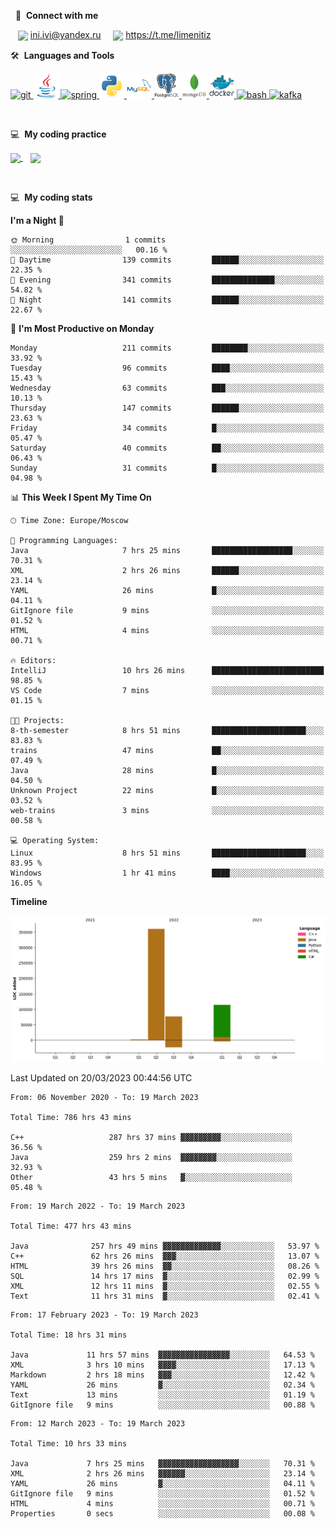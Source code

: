 <!-- https://github.com/lowlighter/metrics -->
<!-- https://www.vectorlogo.zone/ -->
<!-- https://www.svgrepo.com/ -->

&nbsp; 🔗 &nbsp;**Connect with me**
&nbsp; <p align="left">
        &nbsp;&nbsp;
        <span>
            <img align="center"
                src="https://user-images.githubusercontent.com/60324635/179626886-1219e9ee-75c0-42ed-a26b-d4ef24ed306c.svg"
                height="30px"/>
            ini.ivi@yandex.ru
        </span>
        &nbsp;&nbsp;&nbsp;
        <span>
            <img align="center"
                    src="https://user-images.githubusercontent.com/60324635/179626979-f490e684-520a-46a3-9f2e-1b3d291b8372.svg"
                    height="30px"/>
            https://t.me/limenitiz
        </span>
</p>

<!-- 
![Metrics](/github-metrics.svg)
<br>

![Wwakatime stats](https://github-readme-stats-taupe-two.vercel.app/api/wakatime?username=limenitiz&hide_title=true&hide_border=true&langs_count=5&bg_color=00000000&text_color=777) 
-->

🛠️ &nbsp;**Languages and Tools**
<p align="left">
    <a href="https://git-scm.com/" target="_blank" rel="noreferrer">
        <img src="https://www.vectorlogo.zone/logos/git-scm/git-scm-icon.svg"
            alt="git" width="40" height="40" />
    </a>
    <a href="https://www.java.com" target="_blank" rel="noreferrer"> <img
            src="https://raw.githubusercontent.com/devicons/devicon/master/icons/java/java-original.svg"
            alt="java" width="40" height="40" /> </a>
    <a href="https://spring.io/" target="_blank" rel="noreferrer">
        <img src="https://www.vectorlogo.zone/logos/springio/springio-icon.svg"
            alt="spring" width="40" height="40" />
    </a>
    <a href="https://www.python.org" target="_blank" rel="noreferrer">
        <img src="https://raw.githubusercontent.com/devicons/devicon/master/icons/python/python-original.svg"
            alt="python" width="40" height="40" />
    </a>
    <a href="https://www.mysql.com/" target="_blank" rel="noreferrer">
        <img src="https://raw.githubusercontent.com/devicons/devicon/master/icons/mysql/mysql-original-wordmark.svg"
            alt="mysql" width="40" height="40" />
    </a>
    <a href="https://www.postgresql.org" target="_blank" rel="noreferrer">
        <img src="https://raw.githubusercontent.com/devicons/devicon/master/icons/postgresql/postgresql-original-wordmark.svg"
            alt="postgresql" width="40" height="40" />
    </a>
    <a href="https://www.mongodb.com/" target="_blank" rel="noreferrer">
        <img src="https://raw.githubusercontent.com/devicons/devicon/master/icons/mongodb/mongodb-original-wordmark.svg"
            alt="mongodb" width="40" height="40" />
    </a>
    <a href="https://www.docker.com/" target="_blank" rel="noreferrer">
        <img src="https://raw.githubusercontent.com/devicons/devicon/master/icons/docker/docker-original-wordmark.svg"
            alt="docker" width="40" height="40" />
    </a>
    <a href="https://www.gnu.org/software/bash/" target="_blank" rel="noreferrer">
        <img src="https://www.vectorlogo.zone/logos/gnu_bash/gnu_bash-icon.svg"
            alt="bash" width="40" height="40" />
    </a>
    <a href="https://kafka.apache.org/" target="_blank" rel="noreferrer">
        <img src="https://www.vectorlogo.zone/logos/apache_kafka/apache_kafka-icon.svg"
            alt="kafka" width="40" height="40" />
    </a>
</p>
<br>

💻 &nbsp;**My coding practice**
<p align="left">
    <a href="https://www.leetcode.com/limenitiz" target="blank"><img align="center"
            src="https://upload.wikimedia.org/wikipedia/commons/0/0a/LeetCode_Logo_black_with_text.svg"
            height="40"/>
    </a>
    &nbsp;&nbsp;
    <a href="https://www.hackerrank.com/limenitiz" target="blank"><img align="center"
            src="https://d1ka33fs6lvw5x.cloudfront.net/hackerrank/assets/styleguide/logo_wordmark-f5c5eb61ab0a154c3ed9eda24d0b9e31.svg"
            height="40"/>
    </a>
</p>

<br>


💻 &nbsp;**My coding stats**

<!--START_SECTION:waka-readme-stats-total-->
**I'm a Night 🦉** 

```text
🌞 Morning                1 commits           ░░░░░░░░░░░░░░░░░░░░░░░░░   00.16 % 
🌆 Daytime                139 commits         ██████░░░░░░░░░░░░░░░░░░░   22.35 % 
🌃 Evening                341 commits         ██████████████░░░░░░░░░░░   54.82 % 
🌙 Night                  141 commits         ██████░░░░░░░░░░░░░░░░░░░   22.67 % 
```
📅 **I'm Most Productive on Monday** 

```text
Monday                   211 commits         ████████░░░░░░░░░░░░░░░░░   33.92 % 
Tuesday                  96 commits          ████░░░░░░░░░░░░░░░░░░░░░   15.43 % 
Wednesday                63 commits          ███░░░░░░░░░░░░░░░░░░░░░░   10.13 % 
Thursday                 147 commits         ██████░░░░░░░░░░░░░░░░░░░   23.63 % 
Friday                   34 commits          █░░░░░░░░░░░░░░░░░░░░░░░░   05.47 % 
Saturday                 40 commits          ██░░░░░░░░░░░░░░░░░░░░░░░   06.43 % 
Sunday                   31 commits          █░░░░░░░░░░░░░░░░░░░░░░░░   04.98 % 
```


📊 **This Week I Spent My Time On** 

```text
🕑︎ Time Zone: Europe/Moscow

💬 Programming Languages: 
Java                     7 hrs 25 mins       ██████████████████░░░░░░░   70.31 % 
XML                      2 hrs 26 mins       ██████░░░░░░░░░░░░░░░░░░░   23.14 % 
YAML                     26 mins             █░░░░░░░░░░░░░░░░░░░░░░░░   04.11 % 
GitIgnore file           9 mins              ░░░░░░░░░░░░░░░░░░░░░░░░░   01.52 % 
HTML                     4 mins              ░░░░░░░░░░░░░░░░░░░░░░░░░   00.71 % 

🔥 Editors: 
IntelliJ                 10 hrs 26 mins      █████████████████████████   98.85 % 
VS Code                  7 mins              ░░░░░░░░░░░░░░░░░░░░░░░░░   01.15 % 

🐱‍💻 Projects: 
8-th-semester            8 hrs 51 mins       █████████████████████░░░░   83.83 % 
trains                   47 mins             ██░░░░░░░░░░░░░░░░░░░░░░░   07.49 % 
Java                     28 mins             █░░░░░░░░░░░░░░░░░░░░░░░░   04.50 % 
Unknown Project          22 mins             █░░░░░░░░░░░░░░░░░░░░░░░░   03.52 % 
web-trains               3 mins              ░░░░░░░░░░░░░░░░░░░░░░░░░   00.58 % 

💻 Operating System: 
Linux                    8 hrs 51 mins       █████████████████████░░░░   83.95 % 
Windows                  1 hr 41 mins        ████░░░░░░░░░░░░░░░░░░░░░   16.05 % 
```

**Timeline**

![Lines of Code chart](https://raw.githubusercontent.com/limenitiz/limenitiz/master/assets/bar_graph.png)


 Last Updated on 20/03/2023 00:44:56 UTC
<!--END_SECTION:waka-readme-stats-total-->

<!--START_SECTION:wakaReadmeTotal-->

```text
From: 06 November 2020 - To: 19 March 2023

Total Time: 786 hrs 43 mins

C++                   287 hrs 37 mins ▓▓▓▓▓▓▓▓▓░░░░░░░░░░░░░░░░   36.56 %
Java                  259 hrs 2 mins  ▓▓▓▓▓▓▓▓░░░░░░░░░░░░░░░░░   32.93 %
Other                 43 hrs 5 mins   ▓░░░░░░░░░░░░░░░░░░░░░░░░   05.48 %
```

<!--END_SECTION:wakaReadmeTotal-->

<!--START_SECTION:wakaReadmeYear-->

```text
From: 19 March 2022 - To: 19 March 2023

Total Time: 477 hrs 43 mins

Java              257 hrs 49 mins ▓▓▓▓▓▓▓▓▓▓▓▓▓░░░░░░░░░░░░   53.97 %
C++               62 hrs 26 mins  ▓▓▓░░░░░░░░░░░░░░░░░░░░░░   13.07 %
HTML              39 hrs 26 mins  ▓▓░░░░░░░░░░░░░░░░░░░░░░░   08.26 %
SQL               14 hrs 17 mins  ▓░░░░░░░░░░░░░░░░░░░░░░░░   02.99 %
XML               12 hrs 11 mins  ▓░░░░░░░░░░░░░░░░░░░░░░░░   02.55 %
Text              11 hrs 31 mins  ▓░░░░░░░░░░░░░░░░░░░░░░░░   02.41 %
```

<!--END_SECTION:wakaReadmeYear-->

<!--START_SECTION:wakaReadmeMonth-->

```text
From: 17 February 2023 - To: 19 March 2023

Total Time: 18 hrs 31 mins

Java             11 hrs 57 mins  ▓▓▓▓▓▓▓▓▓▓▓▓▓▓▓▓░░░░░░░░░   64.53 %
XML              3 hrs 10 mins   ▓▓▓▓░░░░░░░░░░░░░░░░░░░░░   17.13 %
Markdown         2 hrs 18 mins   ▓▓▓░░░░░░░░░░░░░░░░░░░░░░   12.42 %
YAML             26 mins         ▓░░░░░░░░░░░░░░░░░░░░░░░░   02.34 %
Text             13 mins         ░░░░░░░░░░░░░░░░░░░░░░░░░   01.19 %
GitIgnore file   9 mins          ░░░░░░░░░░░░░░░░░░░░░░░░░   00.88 %
```

<!--END_SECTION:wakaReadmeMonth-->

<!--START_SECTION:wakaReadmeWeek-->

```text
From: 12 March 2023 - To: 19 March 2023

Total Time: 10 hrs 33 mins

Java             7 hrs 25 mins   ▓▓▓▓▓▓▓▓▓▓▓▓▓▓▓▓▓▓░░░░░░░   70.31 %
XML              2 hrs 26 mins   ▓▓▓▓▓▓░░░░░░░░░░░░░░░░░░░   23.14 %
YAML             26 mins         ▓░░░░░░░░░░░░░░░░░░░░░░░░   04.11 %
GitIgnore file   9 mins          ░░░░░░░░░░░░░░░░░░░░░░░░░   01.52 %
HTML             4 mins          ░░░░░░░░░░░░░░░░░░░░░░░░░   00.71 %
Properties       0 secs          ░░░░░░░░░░░░░░░░░░░░░░░░░   00.08 %
```

<!--END_SECTION:wakaReadmeWeek-->

